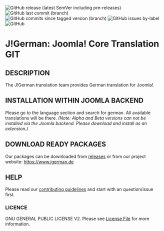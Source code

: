 ![GitHub release (latest SemVer including pre-releases)](https://img.shields.io/github/v/release/joomlagerman/joomla?include_prereleases&sort=semver&style=flat-square&color=green) ![GitHub last commit (branch)](https://img.shields.io/github/last-commit/joomlagerman/joomla/4.0-dev?style=flat-square) ![GitHub commits since tagged version (branch)](https://img.shields.io/github/commits-since/joomlagerman/joomla/4.0.0v1-alpha1/4.0-dev?style=flat-square) ![GitHub issues by-label](https://img.shields.io/github/issues/joomlagerman/joomla/Joomla!%204.x?style=flat-square) ![GitHub](https://img.shields.io/github/license/joomlagerman/joomla?style=flat-square)

J!German: Joomla! Core Translation GIT
======================================

## DESCRIPTION

The J!German translation team provides German translation for Joomla!.

## INSTALLATION WITHIN JOOMLA BACKEND

Please go to the language section and search for german. All available translations will be there.
*(Note: Alpha and Beta versions can not be installed via the Joomla backend. Please download and install as an extension.)*

## DOWNLOAD READY PACKAGES

Our packages can be downloaded from [releases](https://github.com/joomlagerman/joomla/releases) or from our project website: https://www.jgerman.de

## HELP

Please read our [contributing guidelines](.github/CONTRIBUTING.md) and start with an question/issue first.

### LICENCE
GNU GENERAL PUBLIC LICENSE V2. Please see [License File](LICENSE) for more information.
